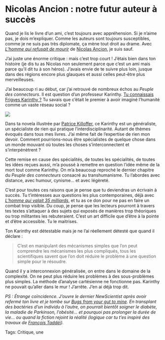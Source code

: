 # Nicolas Ancion : notre futur auteur à succès

Quand je lis le livre d’un ami, c’est toujours avec appréhension. Si je n’aime pas, je dois m’expliquer. Comme les auteurs sont toujours susceptibles, comme je ne suis pas très diplomate, ça mène tout droit au drame. Avec [*L’homme qui refusait de mourir*](http://www.amazon.fr/Lhomme-refusait-mourir-Nicolas-Ancion/dp/2914563574/ref=sr_1_fkmr0_1?ie=UTF8&qid=1297083732&sr=8-1-fkmr0) de [Nicolas Ancion](http://www.nicolasancion.com/), je suis sauf.<span id="more-21241"></span>

J’ai juste une énorme critique : mais c’est trop court ! J’étais bien dans ton histoire (je dis tu as Nicolas non seulement parce que c’est un ami mais parce qu’il dit tu à son héros). J’avais envie de te suivre plus loin, jusque dans des régions encore plus glauques et aussi celles peut-être plus merveilleuses.

J’ai beaucoup ri au début, car j’ai retrouvé de nombreux échos au *Peuple des connecteurs*. Il est question d’un professeur Karinthy. [Tu connaissais Frigyes Karinthy ?](http://blog.tcrouzet.com/2010/11/24/la-carte-et-le-reseau-social/) Tu savais que c’était le premier à avoir imaginé l’humanité comme un vaste réseau social ?

![](http://blog.tcrouzet.comhttps://tcrouzet.com/images_tc/2011/02/nicolas1.png)

Dans ta novela illustrée par [Patrice Killoffer](http://fr.wikipedia.org/wiki/Patrice_Killoffer), ce Karinthy est un généraliste, un spécialiste de rien qui pratique l’interdisciplinarité. Autant de thèmes évoqués dans tous mes livres. J’ai même fait de l’expertise de rien mon devoir. Comment pourrions-nous être spécialistes de quelque chose dans un monde mouvant où toutes les choses s’interconnectent et s’interpénètrent ?

Cette remise en cause des spécialités, de toutes les spécialités, de toutes les idées reçues aussi, m’a poussé à remettre en question l’idée même de la mort tout comme Karinthy. On m’a beaucoup reproché le dernier chapitre du *Peuple des connecteurs* consacré au transhumanisme. Tu l’abordes avec distance, avec humour, cynisme… et avec légèreté.

C’est pour toutes ces raisons que je pense que tu deviendras un écrivain à succès. Tu t’intéresses aux questions les plus contemporaines, déjà avec [*L’homme qui valait 35 milliards*](http://www.amazon.fr/LHomme-qui-valait-35-milliards/dp/2507002603/ref=sr_1_1?ie=UTF8&qid=1297083939&sr=1-1), et tu as ce don pour ne pas en faire un combat trop visible. Du coup, je pense que les lecteurs pourront à travers tes textes s’attaquer à des sujets qui exposés de manières trop théoriques ou trop militantes les rebuteraient. C’est un art difficile que d’être à la pointe et d’être accessible. Tu le maitrises.

Ton Karinthy est détestable mais je ne l’ai réellement détesté que quand il déclare :

> C’est en manipulant des mécanismes simples que l’on peut comprendre les mécanismes les plus compliqués, tous les scientifiques savent que l’on doit réduire le problème à une question simple pour le résoudre.

Quand il y a interconnexion généralisée, on entre dans le domaine de la complexité. On ne peut plus réduire les problèmes à des sous-problèmes plus simples. La méthode d’analyse cartésienne ne fonctionne pas. Karinthy ne pouvait qu’aller dans le mur ! J’arrête. J’en ai déjà trop dit.

*PS : Étrange coïncidence. J’ouvre le dernier *NewScientist* après avoir refermé ton livre et je tombe sur [Bugs from your gut to mine](http://www.newscientist.com/article/mg20927962.600-faecal-transplant-eases-symptoms-of-parkinsons.html). En transplant des bactéries d’un individu à l’autre, on pourrait bientôt soigner le diabète, la maladie de Parkinson, l’obésité… et pourquoi pas prolonger la durée de vie… ou quand la fiction rejoint la réalité (logique car tu t’es inspiré des travaux de [François Taddéi](http://www.necker.fr/tamara/pages/francois.html)).*

Tags: Critique, une